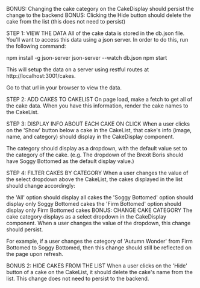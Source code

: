 <!-- This app is your first step towards becoming the next judge on The Great British Baking Show. Your app should be able to:

List the names of your cakes in a CakeList -->
<!-- When clicking on the 'Show' button below a cake, it should display more info about the cake in the CakeDisplay area
More info includes the cake category and its image -->
<!-- Selecting the dropdown filter should allow you to filter the CakeList by category -->
BONUS: Changing the cake category on the CakeDisplay should persist the change to the backend
BONUS: Clicking the Hide button should delete the cake from the list (this does not need to persist)

STEP 1: VIEW THE DATA
All of the cake data is stored in the db.json file. You'll want to access this data using a json server. In order to do this, run the following command:

npm install -g json-server
json-server --watch db.json
npm start

This will setup the data on a server using restful routes at http://localhost:3001/cakes.

Go to that url in your browser to view the data.

STEP 2: ADD CAKES TO CAKELIST
On page load, make a fetch to get all of the cake data. When you have this information, render the cake names to the CakeList.

STEP 3: DISPLAY INFO ABOUT EACH CAKE ON CLICK
When a user clicks on the 'Show' button below a cake in the CakeList, that cake's info (image, name, and category) should display in the CakeDisplay component.

The category should display as a dropdown, with the default value set to the category of the cake. (e.g. The dropdown of the Brexit Boris should have Soggy Bottomed as the default display value.)

STEP 4: FILTER CAKES BY CATEGORY
When a user changes the value of the select dropdown above the CakeList, the cakes displayed in the list should change accordingly:

the 'All' option should display all cakes
the 'Soggy Bottomed' option should display only Soggy Bottomed cakes
the 'Firm Bottomed' option should display only Firm Bottomed cakes
BONUS: CHANGE CAKE CATEGORY
The cake category displays as a select dropdown in the CakeDisplay component. When a user changes the value of the dropdown, this change should persist.

For example, if a user changes the category of 'Autumn Wonder' from Firm Bottomed to Soggy Bottomed, then this change should still be reflected on the page upon refresh.

BONUS 2: HIDE CAKES FROM THE LIST
When a user clicks on the 'Hide' button of a cake on the CakeList, it should delete the cake's name from the list. This change does not need to persist to the backend.
